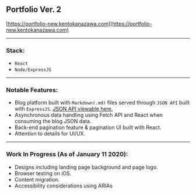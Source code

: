 Portfolio Ver. 2
---
[https://portfolio-new.kentokanazawa.com](https://portfolio-new.kentokanazawa.com)
***

### Stack:
  * `React`
  * `Node/ExpressJS`
---

### Notable Features:
* Blog platform built with `Markdown(.md)`
 files served through `JSON API` built with `ExpressJS`. [JSON API viewable here.](https://portfolio-new.kentokanazawa.com)
* Asynchronous data handling using Fetch API and React when consuming the blog JSON data. 
* Back-end pagination feature & pagination UI built with React.
* Attention to details for UI/UX.

---

### Work In Progress (As of January 11 2020):
*  Designs including landing page background and page logo.
* Browser testing on iOS.
* Content migration.
* Accessibility considerations using ARIAs 
